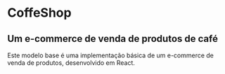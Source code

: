 <h1> CoffeShop </h1>
<h2>Um e-commerce de venda de produtos de café</h2>
<p>Este modelo base é uma implementação básica de um e-commerce de venda de produtos, desenvolvido em React.</p>